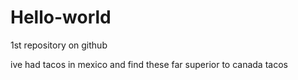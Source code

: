 # Hello-world
1st repository on github

ive had tacos in mexico and find these far superior to canada tacos
